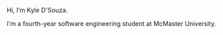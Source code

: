 Hi, I’m Kyle D'Souza.

I'm a fourth-year software engineering student at McMaster University.


<!---
kyle4908/kyle4908 is a ✨ special ✨ repository because its `README.md` (this file) appears on your GitHub profile.
You can click the Preview link to take a look at your changes.
--->
